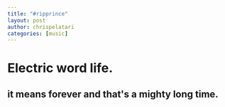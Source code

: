 ```yaml
---
title: "#ripprince"
layout: post
author: chrispelatari
categories: [music]
---
```

# Electric word life.

## it means forever and that's a mighty long time.
